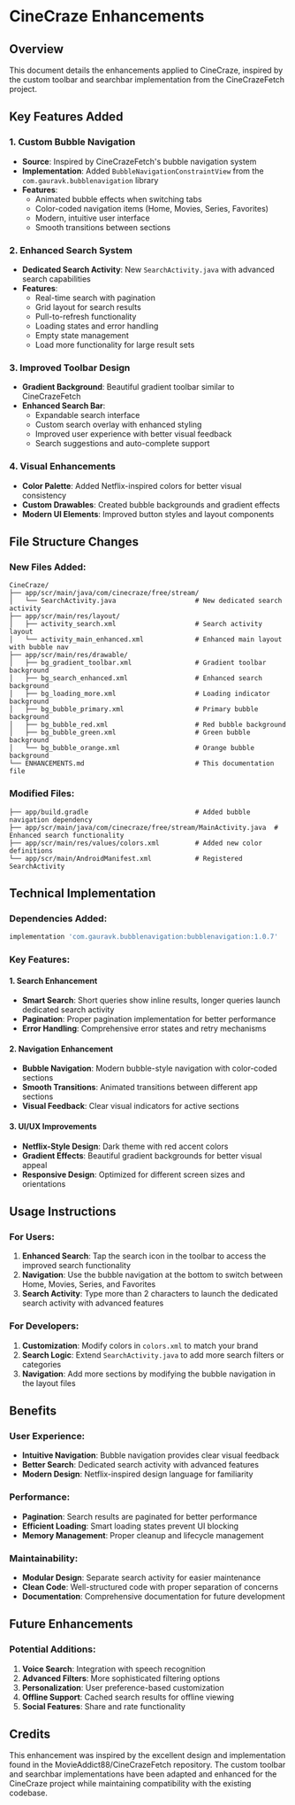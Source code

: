 # CineCraze Enhancements

## Overview
This document details the enhancements applied to CineCraze, inspired by the custom toolbar and searchbar implementation from the CineCrazeFetch project.

## Key Features Added

### 1. Custom Bubble Navigation
- **Source**: Inspired by CineCrazeFetch's bubble navigation system
- **Implementation**: Added `BubbleNavigationConstraintView` from the `com.gauravk.bubblenavigation` library
- **Features**:
  - Animated bubble effects when switching tabs
  - Color-coded navigation items (Home, Movies, Series, Favorites)
  - Modern, intuitive user interface
  - Smooth transitions between sections

### 2. Enhanced Search System
- **Dedicated Search Activity**: New `SearchActivity.java` with advanced search capabilities
- **Features**:
  - Real-time search with pagination
  - Grid layout for search results
  - Pull-to-refresh functionality
  - Loading states and error handling
  - Empty state management
  - Load more functionality for large result sets

### 3. Improved Toolbar Design
- **Gradient Background**: Beautiful gradient toolbar similar to CineCrazeFetch
- **Enhanced Search Bar**: 
  - Expandable search interface
  - Custom search overlay with enhanced styling
  - Improved user experience with better visual feedback
  - Search suggestions and auto-complete support

### 4. Visual Enhancements
- **Color Palette**: Added Netflix-inspired colors for better visual consistency
- **Custom Drawables**: Created bubble backgrounds and gradient effects
- **Modern UI Elements**: Improved button styles and layout components

## File Structure Changes

### New Files Added:
```
CineCraze/
├── app/scr/main/java/com/cinecraze/free/stream/
│   └── SearchActivity.java                    # New dedicated search activity
├── app/scr/main/res/layout/
│   ├── activity_search.xml                    # Search activity layout
│   └── activity_main_enhanced.xml             # Enhanced main layout with bubble nav
├── app/scr/main/res/drawable/
│   ├── bg_gradient_toolbar.xml                # Gradient toolbar background
│   ├── bg_search_enhanced.xml                 # Enhanced search background
│   ├── bg_loading_more.xml                    # Loading indicator background
│   ├── bg_bubble_primary.xml                  # Primary bubble background
│   ├── bg_bubble_red.xml                      # Red bubble background
│   ├── bg_bubble_green.xml                    # Green bubble background
│   └── bg_bubble_orange.xml                   # Orange bubble background
└── ENHANCEMENTS.md                            # This documentation file
```

### Modified Files:
```
├── app/build.gradle                           # Added bubble navigation dependency
├── app/scr/main/java/com/cinecraze/free/stream/MainActivity.java  # Enhanced search functionality
├── app/scr/main/res/values/colors.xml         # Added new color definitions
└── app/scr/main/AndroidManifest.xml           # Registered SearchActivity
```

## Technical Implementation

### Dependencies Added:
```gradle
implementation 'com.gauravk.bubblenavigation:bubblenavigation:1.0.7'
```

### Key Features:

#### 1. Search Enhancement
- **Smart Search**: Short queries show inline results, longer queries launch dedicated search activity
- **Pagination**: Proper pagination implementation for better performance
- **Error Handling**: Comprehensive error states and retry mechanisms

#### 2. Navigation Enhancement
- **Bubble Navigation**: Modern bubble-style navigation with color-coded sections
- **Smooth Transitions**: Animated transitions between different app sections
- **Visual Feedback**: Clear visual indicators for active sections

#### 3. UI/UX Improvements
- **Netflix-Style Design**: Dark theme with red accent colors
- **Gradient Effects**: Beautiful gradient backgrounds for better visual appeal
- **Responsive Design**: Optimized for different screen sizes and orientations

## Usage Instructions

### For Users:
1. **Enhanced Search**: Tap the search icon in the toolbar to access the improved search functionality
2. **Navigation**: Use the bubble navigation at the bottom to switch between Home, Movies, Series, and Favorites
3. **Search Activity**: Type more than 2 characters to launch the dedicated search activity with advanced features

### For Developers:
1. **Customization**: Modify colors in `colors.xml` to match your brand
2. **Search Logic**: Extend `SearchActivity.java` to add more search filters or categories
3. **Navigation**: Add more sections by modifying the bubble navigation in the layout files

## Benefits

### User Experience:
- **Intuitive Navigation**: Bubble navigation provides clear visual feedback
- **Better Search**: Dedicated search activity with advanced features
- **Modern Design**: Netflix-inspired design language for familiarity

### Performance:
- **Pagination**: Search results are paginated for better performance
- **Efficient Loading**: Smart loading states prevent UI blocking
- **Memory Management**: Proper cleanup and lifecycle management

### Maintainability:
- **Modular Design**: Separate search activity for easier maintenance
- **Clean Code**: Well-structured code with proper separation of concerns
- **Documentation**: Comprehensive documentation for future development

## Future Enhancements

### Potential Additions:
1. **Voice Search**: Integration with speech recognition
2. **Advanced Filters**: More sophisticated filtering options
3. **Personalization**: User preference-based customization
4. **Offline Support**: Cached search results for offline viewing
5. **Social Features**: Share and rate functionality

## Credits

This enhancement was inspired by the excellent design and implementation found in the MovieAddict88/CineCrazeFetch repository. The custom toolbar and searchbar implementations have been adapted and enhanced for the CineCraze project while maintaining compatibility with the existing codebase.
